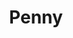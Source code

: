---
title: Penny
date: 
draft: false

# descripcion
description : Ovalo con nácar

materials: Plata 925

color: Plateado

dimensions: 2,7cm

code: 01-01-0037

type: "Aros"

categories: []

price: $2.970,00

price_eftvo: $2.525,00

# Images
# first image will be shown in the product page
images:
  # - image: "images/path_to_image"
  # La ubicacion de las imagenes es imagenes/Aros/Aros.Colgantes/01-01-0037-penny
  - image: "./images/aros/colgantes/01-01-0037-ovalo-con-nacar_a.jpeg"
  - image: "./images/aros/colgantes/01-01-0037-ovalo-con-nacar_b.jpeg"
---